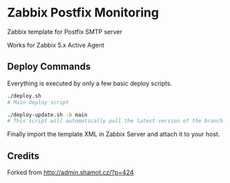 # Zabbix Postfix Monitoring
Zabbix template for Postfix SMTP server

Works for Zabbix 5.x Active Agent

## Deploy Commands

Everything is executed by only a few basic deploy scripts. 

```bash 
./deploy.sh 
# Main deploy script

./deploy-update.sh -b main
# This script will automatically pull the latest version of the branch ("main" in the example) and relaunch itself if a new version is found. Then it will run deploy.sh. Also note that any additional arguments given to this script will be passed to the deploy.sh script.
```

Finally import the template XML in Zabbix Server and attach it to your host.

## Credits

Forked from http://admin.shamot.cz/?p=424

